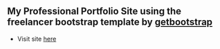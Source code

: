 ## My Professional Portfolio Site using the freelancer bootstrap template by [getbootstrap](http://getbootstrap.com)
* Visit site [here](http://danstrong.tech)
